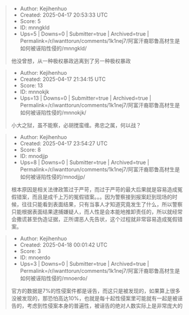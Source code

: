 > - Author: Kejihenhuo
> - Created: 2025-04-17 20:53:33 UTC
> - Score: 5
> - ID: mnngkld
> - Ups=5 | Downs=0 | Submitter=true | Archived=true | Permalink=/r/iwanttorun/comments/1k1nej7/阿富汗裔耶鲁高材生是如何被诬陷性侵的/mnngkld/
>
> 他没曾想，从一种极权暴政逃离到了另一种极权暴政

> - Author: Kejihenhuo
> - Created: 2025-04-17 21:34:15 UTC
> - Score: 13
> - ID: mnnokjk
> - Ups=13 | Downs=0 | Submitter=true | Archived=true | Permalink=/r/iwanttorun/comments/1k1nej7/阿富汗裔耶鲁高材生是如何被诬陷性侵的/mnnokjk/
>
> 小大之狱，虽不能察，必胡搅蛮缠。弗忠之属，何以战？

> - Author: Kejihenhuo
> - Created: 2025-04-17 23:54:27 UTC
> - Score: 8
> - ID: mnodjjp
> - Ups=8 | Downs=0 | Submitter=true | Archived=true | Permalink=/r/iwanttorun/comments/1k1nej7/阿富汗裔耶鲁高材生是如何被诬陷性侵的/mnodjjp/
>
> 根本原因是相关法律政策过于严苛，而过于严苛的最大后果就是容易造成冤假错案，而且是成千上万的冤假错案。。。因为警察接到报案赶到现场的时候，往往只能看到表面结果，只有当事人才知道究竟发生了什么，所以警察只能根据表面结果逮捕嫌疑人，而人性是会本能地推卸责任的，所以就经常会撒谎甚至伪造证据，正所谓恶人先告状，这个过程就非常容易造成冤假错案。

> - Author: Kejihenhuo
> - Created: 2025-04-18 00:01:42 UTC
> - Score: 3
> - ID: mnoerdo
> - Ups=3 | Downs=0 | Submitter=true | Archived=true | Permalink=/r/iwanttorun/comments/1k1nej7/阿富汗裔耶鲁高材生是如何被诬陷性侵的/mnoerdo/
>
> 官方的数据是7%的性侵案件都是诬告，而这只是被发现的，如果算上很多没被发现的，那恐怕高达10%，也就是每十起性侵案里可能就有一起是被诬告的，考虑到性侵案本身的普遍性，被诬告的绝对人数实际上是非常庞大的
